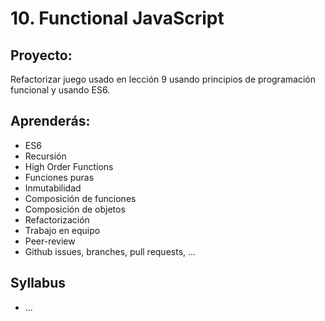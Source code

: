 # 10. Functional JavaScript

## Proyecto:

Refactorizar juego usado en lección 9 usando principios de programación
funcional y usando ES6.

## Aprenderás:

* ES6
* Recursión
* High Order Functions
* Funciones puras
* Inmutabilidad
* Composición de funciones
* Composición de objetos
* Refactorización
* Trabajo en equipo
* Peer-review
* Github issues, branches, pull requests, ...

## Syllabus

* ...
